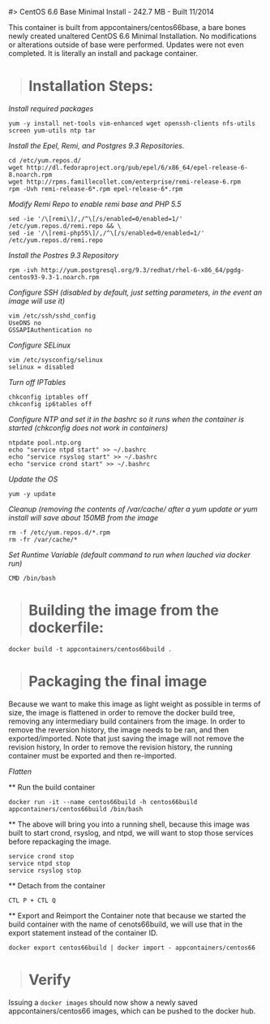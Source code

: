 #>  CentOS 6.6 Base Minimal Install - 242.7 MB - Built 11/2014

This container is built from appcontainers/centos66base, a bare bones newly created unaltered CentOS 6.6 Minimal Installation. No modifications or alterations outside of base were performed. Updates were not even completed. It is literally an install and package container.


># Installation Steps:

*Install required packages*

    yum -y install net-tools vim-enhanced wget openssh-clients nfs-utils screen yum-utils ntp tar

*Install the Epel, Remi, and Postgres 9.3 Repositories.*

    cd /etc/yum.repos.d/
    wget http://dl.fedoraproject.org/pub/epel/6/x86_64/epel-release-6-8.noarch.rpm
    wget http://rpms.famillecollet.com/enterprise/remi-release-6.rpm
    rpm -Uvh remi-release-6*.rpm epel-release-6*.rpm

*Modify Remi Repo to enable remi base and PHP 5.5*

    sed -ie '/\[remi\]/,/^\[/s/enabled=0/enabled=1/' /etc/yum.repos.d/remi.repo && \
    sed -ie '/\[remi-php55\]/,/^\[/s/enabled=0/enabled=1/' /etc/yum.repos.d/remi.repo

*Install the Postres 9.3 Repository*
       
    rpm -ivh http://yum.postgresql.org/9.3/redhat/rhel-6-x86_64/pgdg-centos93-9.3-1.noarch.rpm

*Configure SSH (disabled by default, just setting parameters, in the event an image will use it)*

    vim /etc/ssh/sshd_config 
    UseDNS no
    GSSAPIAuthentication no

*Configure SELinux*
    
    vim /etc/sysconfig/selinux
    selinux = disabled

*Turn off IPTables*
    
    chkconfig iptables off
    chkconfig ip6tables off

*Configure NTP and set it in the bashrc so it runs when the container is started (chkconfig does not work in containers)*

    ntpdate pool.ntp.org
    echo "service ntpd start" >> ~/.bashrc
    echo "service rsyslog start" >> ~/.bashrc
    echo "service crond start" >> ~/.bashrc

*Update the OS*

    yum -y update

*Cleanup (removing the contents of /var/cache/ after a yum update or yum install will save about 150MB from the image*

    rm -f /etc/yum.repos.d/*.rpm
    rm -fr /var/cache/*

*Set Runtime Variable (default command to run when lauched via docker run)*
    
    CMD /bin/bash


># Building the image from the dockerfile:
    
    docker build -t appcontainers/centos66build .


># Packaging the final image

Because we want to make this image as light weight as possible in terms of size, the image is flattened in order to remove the docker build tree, removing any intermediary build containers from the image. In order to remove the reversion history, the image needs to be ran, and then exported/imported. Note that just saving the image will not remove the revision history, In order to remove the revision history, the running container must be exported and then re-imported. 

*Flatten*

** Run the build container

    docker run -it --name centos66build -h centos66build  appcontainers/centos66build /bin/bash
    
** The above will bring you into a running shell, because this image was built to start crond, rsyslog, and ntpd, we will want to stop those services before repackaging the image. 

    service crond stop 
    service ntpd stop
    service rsyslog stop

** Detach from the container
    
    CTL P + CTL Q

** Export and Reimport the Container note that because we started the build container with the name of cenots66build, we will use that in the export statement instead of the container ID.
    
    docker export centos66build | docker import - appcontainers/centos66


># Verify

Issuing a `docker images` should now show a newly saved appcontainers/centos66 images, which can be pushed to the docker hub.    
